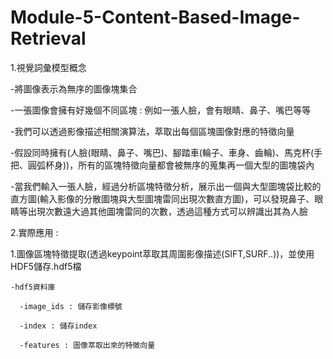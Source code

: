 # Module-5-Content-Based-Image-Retrieval


1.視覺詞彙模型概念

  -將圖像表示為無序的圖像塊集合
  
  -一張圖像會擁有好幾個不同區塊 : 例如一張人臉，會有眼睛、鼻子、嘴巴等等
  
  -我們可以透過影像描述相關演算法，萃取出每個區塊圖像對應的特徵向量
  
  -假設同時擁有(人臉(眼睛、鼻子、嘴巴)、腳踏車(輪子、車身、齒輪)、馬克杯(手把、圓弧杯身))，所有的區塊特徵向量都會被無序的蒐集再一個大型的圖塊袋內
  
  -當我們輸入一張人臉，經過分析區塊特徵分析，展示出一個與大型圖塊袋比較的直方圖(輸入影像的分散圖塊與大型圖塊雷同出現次數直方圖)，可以發現鼻子、眼睛等出現次數遠大過其他圖塊雷同的次數，透過這種方式可以辨識出其為人臉
  
2.實際應用 : 
  
  1.圖像區塊特徵提取(透過keypoint萃取其周圍影像描述(SIFT,SURF..))，並使用HDF5儲存.hdf5檔
  
    -hdf5資料庫
      
      -image_ids : 儲存影像標號
    
      -index : 儲存index
      
      -features : 圖像萃取出來的特徵向量

